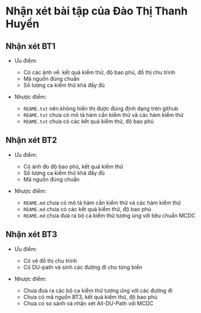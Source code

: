 # Nhận xét bài tập của Đào Thị Thanh Huyền

## Nhận xét BT1
- Ưu điểm:
  + Có các ảnh về: kết quả kiểm thử, độ bao phủ, đồ thị chu trình
  + Mã nguồn đúng chuẩn
  + Số lượng ca kiểm thử khá đầy đủ
  
- Nhược điểm:
  + `REAME.txt` nên không hiển thị được đúng định dạng trên github
  + `REAME.txt` chưa có mô tả hàm cần kiểm thử và các hàm kiểm thử
  + `REAME.txt` chưa có các kết quả kiểm thử, độ bao phủ

## Nhận xét BT2
- Ưu điểm:
  + Có ảnh đo độ bao phủ, kết quả kiểm thử
  + Số lượng ca kiểm thử khá đầy đủ
  + Mã nguồn đúng chuẩn
  
- Nhược điểm:
  + `REAME.md` chưa có mô tả hàm cần kiểm thử và các hàm kiểm thử
  + `REAME.md` chưa có các kết quả kiểm thử, độ bao phủ
  + `REAME.md` chưa đưa ra bộ ca kiểm thử tương úng với tiêu chuẩn MCDC

## Nhận xét BT3
- Ưu điểm:
  + Có vẽ đồ thị chu trình
  + Có DU-path và sinh các đường đi cho từng biến
  
- Nhược điểm:
  + Chưa đưa ra các bộ ca kiểm thử tương ứng với các đường đi
  + Chưa có mã nguồn BT3, kết quả kiểm thử, độ bao phủ
  + Chưa có so sánh và nhận xét All-DU-Path với MCDC